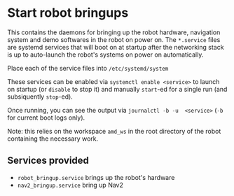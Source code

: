 # Start robot bringups

This contains the daemons for bringing up the robot hardware, navigation system and demo softwares in the robot on power on. The `*.service` files are systemd services that will boot on at startup after the networking stack is up to auto-launch the robot's systems on power on automatically.

Place each of the service files into `/etc/systemd/system`

These services can be enabled via `systemctl enable <service>` to launch on startup (or `disable` to stop it) and manually `start`-ed for a single run (and subsiquently `stop`-ed). 

Once running, you can see the output via `journalctl -b -u  <service>` (`-b` for current boot logs only).

Note: this relies on the workspace `amd_ws` in the root directory of the robot containing the necessary work.

## Services provided

- `robot_bringup.service` brings up the robot's hardware
- `nav2_bringup.service` bring up Nav2

